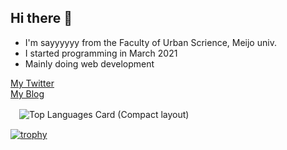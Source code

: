 ## Hi there 👋
- I'm sayyyyyy from the Faculty of Urban Scrience, Meijo univ.
- I started programming in March 2021
- Mainly doing web development

[My Twitter](https://twitter.com/sayyyyyy46)<br>
[My Blog](https://qiita.com/sayyyyyy)

　![Top Languages Card (Compact layout)](https://github-readme-stats.vercel.app/api/top-langs/?username=sayyyyyy&layout=compact)


[![trophy](https://github-profile-trophy.vercel.app/?username=sayyyyyy)](https://github.com/ryo-ma/github-profile-trophy)


<!--
**sayyyyyy/sayyyyyy** is a ✨ _special_ ✨ repository because its `README.md` (this file) appears on your GitHub profile.

Here are some ideas to get you started:

- 🔭 I’m currently working on ...
- 🌱 I’m currently learning ...
- 👯 I’m looking to collaborate on ...
- 🤔 I’m looking for help with ...
- 💬 Ask me about ...
- 📫 How to reach me: ...
- 😄 Pronouns: ...
- ⚡ Fun fact: ...
-->
